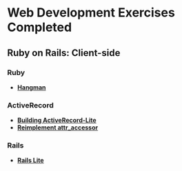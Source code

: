 # Web Development Exercises Completed

## Ruby on Rails: Client-side
### Ruby
+ [**Hangman**][hangman]

[hangman]: w1d4/hangman.rb

### ActiveRecord
+ [**Building ActiveRecord-Lite**][build-your-own-ar]
+ [**Reimplement attr_accessor**][new_attr_accessor]

[build-your-own-ar]: w3d5/active_record_lite
[new_attr_accessor]: w3d5/new_attr_accessor

### Rails
+ [**Rails Lite**][rails-lite]

[rails-lite]: w4d5/rails_lite
